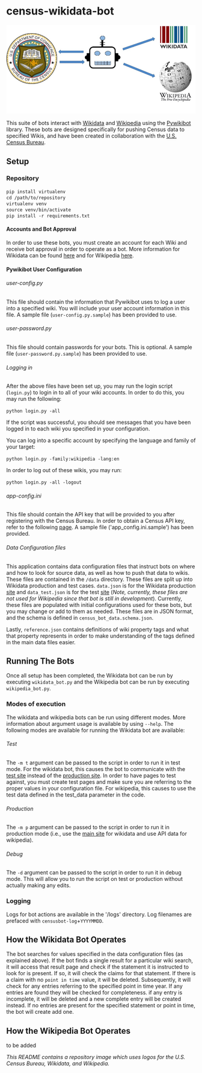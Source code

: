 # census-wikidata-bot

![Census-bot-logo](https://raw.githubusercontent.com/CommerceDataService/census-wikidata-bot/master/images/census_wiki_bot.jpg)

This suite of bots interact with [Wikidata](https://www.wikidata.org/wiki/Wikidata:Main_Page) and [Wikipedia](https://en.wikipedia.org/wiki/Main_Page) using the [Pywikibot](https://www.mediawiki.org/wiki/Manual:Pywikibot) library.  These bots are designed specifically for pushing Census data to specified Wikis, and have been created in collaboration with the [U.S. Census Bureau](https://www.census.gov/).

## Setup

### Repository

```
pip install virtualenv
cd /path/to/repository
virtualenv venv
source venv/bin/activate
pip install -r requirements.txt
```

#### Accounts and Bot Approval
In order to use these bots, you must create an account for each Wiki and receive bot approval in order to operate as a bot.  More information for Wikidata can be found [here](https://www.wikidata.org/wiki/Wikidata:Bots) and for Wikipedia [here](https://en.wikipedia.org/wiki/Wikipedia:Bots).

#### Pywikibot User Configuration

###### user-config.py
This file should contain the information that Pywikibot uses to log a user into a specified wiki.  You will include your user account information in this file.  A sample file (`user-config.py.sample`) has been provided to use.

###### user-password.py
This file should contain passwords for your bots.  This is optional.  A sample file (`user-password.py.sample`) has been provided to use.

###### Logging in
After the above files have been set up, you may run the login script (`login.py`) to login in to all of your wiki accounts.  In order to do this, you may run the following:

`python login.py -all`

If the script was successful, you should see messages that you have been logged in to each wiki you specified in your configuration.

You can log into a specific account by specifying the language and family of your target:

`python login.py -family:wikipedia -lang:en`

In order to log out of these wikis, you may run:

`python login.py -all -logout`

###### app-config.ini
This file should contain the API key that will be provided to you after registering with the Census Bureau.  In order to obtain a Census API key, refer to the following [page](http://api.census.gov/data/key_signup.html).  A sample file ('app_config.ini.sample') has been provided.

###### Data Configuration files
This application contains data configuration files that instruct bots on where and how to look for source data, as well as how to push that data to wikis.  These files are contained in the `/data` directory.  These files are split up into Wikidata production and test cases.  `data.json` is for the Wikidata production [site](https://www.wikidata.org/) and `data_test.json` is for the test [site](test.wikidata.org) (*Note, currently, these files are not used for Wikipedia since that bot is still in development*).  Currently, these files are populated with initial configurations used for these bots, but you may change or add to them as needed.  These files are in JSON format, and the schema is defined in `census_bot_data.schema.json`.  

Lastly, `reference.json` contains definitions of wiki property tags and what that property represents in order to make understanding of the tags defined in the main data files easier.

## Running The Bots
Once all setup has been completed, the Wikidata bot can be run by executing `wikidata_bot.py` and the Wikipedia bot can be run by executing `wikipedia_bot.py`.

### Modes of execution
The wikidata and wikipedia bots can be run using different modes.  More information about argument usage is available by using  `--help`.  The following modes are available for running the Wikidata bot are available:

###### Test
The `-m t` argument can be passed to the script in order to run it in test mode.  For the wikidata bot, this causes the bot to communicate with the [test site](test.wikidata.org) instead of the [production site](https://www.wikidata.org/).  In order to have pages to test against, you must create test pages and make sure you are referring to the proper values in your configuration file.  For wikipedia, this causes to use the test data defined in the test_data parameter in the code.

###### Production
The `-m p` argument can be passed to the script in order to run it in production mode (i.e., use the [main site](https://www.wikidata.org) for wikidata and use API data for wikipedia).

###### Debug
The `-d` argument can be passed to the script in order to run it in debug mode.  This will allow you to run the script on test or production without actually making any edits.

### Logging
Logs for bot actions are available in the '/logs' directory.  Log filenames are prefaced with `censusbot-log`+`YYYYMMDD`.

## How the Wikidata Bot Operates
The bot searches for values specified in the data configuration files (as explained above).  If the bot finds a single result for a particular wiki search, it will access that result page and check if the statement it is instructed to look for is present.  If so, it will check the claims for that statement.  If there is a claim with no `point in time` value, it will be deleted.  Subsequently, it will check for any entries referring to the specified point in time year.  If any entries are found they will be checked for completeness.  if any entry is incomplete, it will be deleted and a new complete entry will be created instead.  If no entries are present for the specified statement or point in time, the bot will create add one.

## How the Wikipedia Bot Operates
to be added


*This README contains a repository image which uses logos for the U.S. Census Bureau, Wikidata, and Wikipedia.*
